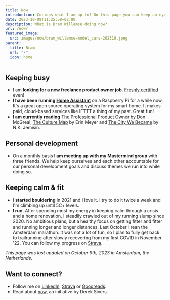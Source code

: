 ```yaml
---
title: Now
introduction: Curious what I am up to? On this page you can keep an eye on what is keeping me busy right now.
date: 2023-10-09T11:25:58+02:00
description: What is Bram Willemse doing now?
url: /now/
featured_image:
  src: images/now/bram_willemse-model_cars-202310.jpeg
parent:
  title: Bram
  url: "/"
  icon: home
---
```

## Keeping busy

- I am **looking for a new freelance product owner job**. [Freshly certified](https://www.credly.com/badges/08421a52-3b82-472e-96c7-ef686d323866 "Inspect Bram's PSPO-I certification on Credly") even!
- **I have been running [Home Assistant](https://www.home-assistant.io/ "Read about Home Assistant")** on a Raspberry Pi for a while now. It's a great open source operating system for my smart home. It makes paid, cloud-based services like IFTTT a thing of my past. Great fun!
- **I am currently reading** [The Professional Product Owner](https://www.goodreads.com/book/show/35133269-the-professional-product-owner "Read about the Professional Product Owner by Don McGreal on GoodReads") by Don McGreal, [The Culture Map](https://www.goodreads.com/book/show/22085568-the-culture-map "Read about The Culture Map by Erin Meyer on GoodReads") by Erin Meyer and [The City We Became](https://www.goodreads.com/book/show/50308712-the-city-we-became "Read about The City We Became by N.K. Jemisin on GoodReads") by N.K. Jemisin.

## Personal development

- On a monthly basis **I am meeting up with my Mastermind group** with three friends. We help keep ourselves and each other accountable for our personal development goals and discuss themes we run into while doing so.

## Keeping calm &amp; fit

- I **started bouldering** in 2021 and I love it. I try to do it twice a week and I'm climbing up until 5C+ levels.
- **I run**. After spending most my energy in keeping calm through a crisis and a home renovation, I steadily crawled out of my running slump since 2020.  No ambitious plans, but a healthy focus on getting fitter and fitter and running longer and longer distances. Last October I rean the Amsterdam marathon. It was not a lot of fun, so I plan to fully get back to trailrunning after slowly recovering from my first COVID in November '22.  You can follow my progress on [Strava](https://strava.com/athletes/bramwillemse "Follow my training progress on Strava").

*This page was last updated on <time datetime="2023-10-09T11:25:58+02:00
">October 9th, 2023</time> in Amsterdam, the Netherlands*.

## Want to connect?

- Follow me on [LinkedIn](https://linkedin.com/in/bramwillemse "Check out my profile and CV on LinkedIn"), [Strava](https://strava.com/athletes/bramwillemse "Follow my training progress on Strava") or [Goodreads](https://www.goodreads.com/bramwillemse "See what I read on my GoodReads profile").
- Read about <a href="https://nownownow.com/about">now</a>, an initiative by Derek Sivers.
